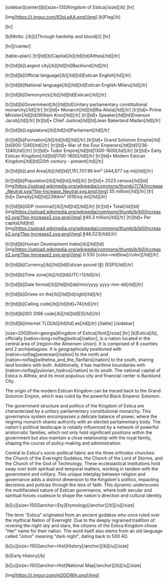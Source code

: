 [sidebar][center][b][size=135]Kingdom of Estica[/size][/b]
[hr]

[img]https://i.imgur.com/93oLpAA.png[/img]
[b]Flag[/b]

[hr]

[b]Motto: [/b][i]Through hardship and blood[/i]
[hr]

[hr][/center]

[table=plain]
[tr][td][b]Capital[/b][/td][td]Althea[/td][/tr]

[tr][td][b]Largest city[/b][/td][td]Backlund[/td][/tr]

[tr][td][b]Official language[/b][/td][td]Estican
English[/td][/tr]

[tr][td][b]National language[/b][/td][td]Estican
English
Milaru[/td][/tr]

[tr][td][b]Demonym(s)[/b][/td][td]Estican[/td][/tr]

[tr][td][b]Government[/b][/td][td]Unitary parliamentary constitutional monarchy[/td][/tr]
[tr][td]• Monarch[/td][td]Ria Alista[/td][/tr]
[tr][td]• Prime Minister[/td][td]William Kron[/td][/tr]
[tr][td]• Speaker[/td][td]Emerson Jacob[/td][/tr]
[tr][td]• Chief Justice[/td][td]Jean Bakerland Madan[/td][/tr]

[tr][td][b]Legislature[/b][/td][td]Parliament[/td][/tr]

[tr][td][b]Formation[/b][/td][td][/td][/tr]
[tr][td]• Grand Solomon Empire[/td][td]800-1240[/td][/tr]
[tr][td]• War of the Four Emperors[/td][td]1236-1240[/td][/tr]
[tr][td]• Tudor Empire[/td][td]1300-1600[/td][/tr]
[tr][td]• Early Estican Kingdom[/td][td]1700-1800[/td][/tr]
[tr][td]• Modern Estican Kingdom[/td][td]20th century - present[/td][/tr]

[tr][td][b]Land Area[/b][/td][td]1,151,707.99 km²
(444,677 sq mi)[/td][/tr]

[tr][td][b]Population[/b][/td][td][/td][/tr]
[tr][td]• 2023 census[/td][td][img]https://upload.wikimedia.org/wikipedia/commons/thumb/7/74/Increase_Neutral.svg/11px-Increase_Neutral.svg.png[/img] 55 million[/td][/tr]
[tr][td]• Density[/td][td]239/km²
(619/sq mi)[/td][/tr]

[tr][td][b]GDP (nominal)[/b][/td][td][/td][/tr]
[tr][td]• Total[/td][td][img]https://upload.wikimedia.org/wikipedia/commons/thumb/b/b0/Increase2.svg/11px-Increase2.svg.png[/img] P̳40.3 trillion[/td][/tr]
[tr][td]• Per capita[/td][td][img]https://upload.wikimedia.org/wikipedia/commons/thumb/b/b0/Increase2.svg/11px-Increase2.svg.png[/img] P̳48,523[/td][/tr]

[tr][td][b]Human Development Index[/b][/td][td][img]https://upload.wikimedia.org/wikipedia/commons/thumb/b/b0/Increase2.svg/11px-Increase2.svg.png[/img] 0.530
[color=red]low[/color][/td][/tr]

[tr][td][b]Currency[/b][/td][td]Estican pound (P̳) (ESP)[/td][/tr]

[tr][td][b]Time zone[/b][/td][td]UTC+1[/td][/tr]

[tr][td][b]Date format[/b][/td][td]dd/mm/yyyy
yyyy-mm-dd[/td][/tr]

[tr][td][b]Drives on the[/b][/td][td]right[/td][/tr]

[tr][td][b]Calling code[/b][/td][td]+74[/td][/tr]

[tr][td][b]ISO 3166 code[/b][/td][td]ES[/td][/tr]

[tr][td][b]Internet TLD[/b][/td][td].es[/td][/tr]
[/table]
[/sidebar]

[size=200][font=georgia]Kingdom of Estica[/font][/size]
[hr]
[b]Estica[/b], officially [nation=long+noflag]estica[/nation], is a nation located in the central area of [region=the Almersen Union]. It is comprised of 8 counties and 2 archipelagoes. It is geographically positioned with [nation=noflag]senerean[/nation] to the north and [nation=noflag]wilhelma_and_the_flanfairs[/nation] to the south, sharing land borders with both. Additionally, it has maritime boundaries with [nation=noflag]yulovian_hydrus[/nation] to its south. The national capital of Estica is Althea, and its most populous city and financial center is Backlund City.

The origin of the modern Estican Kingdom can be traced back to the Grand Solomon Empire, which was ruled by the powerful Black Emperor Solomon.

The government structure and politics of the Kingdom of Estica are characterized by a unitary parliamentary constitutional monarchy. This governance system encompasses a delicate balance of power, where the reigning monarch shares authority with an elected parliamentary body. The nation's political landscape is notably influenced by a network of powerful aristocratic families, which not only hold significant positions within the government but also maintain a close relationship with the royal family, shaping the course of policy-making and administration.

Central to Estica's socio-political fabric are the three orthodox churches: the Church of the Evernight Goddess, the Church of the Lord of Storms, and the Church of the God of Technology. These ecclesiastical institutions hold sway over both spiritual and temporal matters, working in tandem with the government and military. This unique interplay between religion and governance adds a distinct dimension to the Kingdom's politics, impacting decisions and policies through the lens of faith. This dynamic underscores the multifaceted nature of Estican governance, where both secular and spiritual forces coalesce to shape the nation's direction and cultural identity.

[b][u][size=150][anchor=Ety]Etymology[/anchor][/b][/u][/size]

The term "Estica" originated from an ancient goddess who once ruled over the mythical Nation of Evernight. Due to the deeply ingrained tradition of revering the night sky and stars, the citizens of the Estica Kingdom chose "Her" name for their nation. The word itself also stems from an old language called "Jotun" meaning "dark night", dating back to 500 AD.

[b][u][size=150][anchor=Hist]History[/anchor][/b][/u][/size]

[b]Early History[/b]

[b][u][size=150][anchor=Hist]National Map[/anchor][/b][/u][/size]

[img]https://i.imgur.com/m2GOWjh.png[/img]
